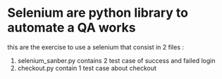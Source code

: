 # Selenium are python library to automate a QA works 

this are the exercise to use a selenium that consist in 2 files :
1. selenium_sanber.py contains 2 test case of success and failed login 
2. checkout.py contain 1 test case about checkout 
